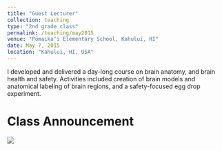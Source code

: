 ```yaml
---
title: "Guest Lecturer"
collection: teaching
type: "2nd grade class"
permalink: /teaching/may2015
venue: "Pōmaikaʻi Elementary School, Kahului, HI"
date: May 7, 2015
location: "Kahului, HI, USA"
---
```


I developed and delivered a day-long course on brain anatomy, and brain health and safety. Activities included creation of brain models and anatomical labeling of brain regions, and a safety-focused egg drop experiment.

Class Announcement
======

<img src="https://ksevonuk.github.io/images/Pomaikai2015.jpg">